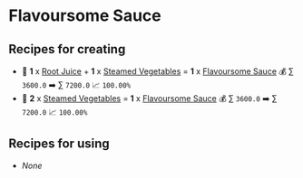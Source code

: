 # Flavoursome Sauce

## Recipes for creating

* 🍳 **1** x [Root Juice](<Root Juice.md>) + **1** x [Steamed Vegetables](<Steamed Vegetables.md>) = **1** x [Flavoursome Sauce](<Flavoursome Sauce.md>) 💰 ∑ `3600.0` ➡️ ∑ `7200.0` 📈 `100.00%`
* 🍳 **2** x [Steamed Vegetables](<Steamed Vegetables.md>) = **1** x [Flavoursome Sauce](<Flavoursome Sauce.md>) 💰 ∑ `3600.0` ➡️ ∑ `7200.0` 📈 `100.00%`


## Recipes for using

* _None_
